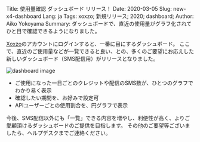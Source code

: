 Title: 使用量確認 ダッシュボード リリース！
Date: 2020-03-05
Slug: new-x4-dashboard
Lang: ja
Tags: xoxzo; 新規リリース; 2020; dashboard;
Author: Aiko Yokoyama
Summary: ダッシュボードで、直近の使用量がグラフ化されてひと目で確認できるようになりました。


[Xoxzo](https://www.xoxzo.com/ja/)のアカウントにログインすると、一番に目にするダッシュボード。
ここで、直近のご使用量などが一覧できると良い、との、多くのご要望にお応えした新しいダッシュボード（SMS配信用）がリリースとなりました。

![dashboard image](/image/dashboard-blog.jpg)

- ご使用になった一日ごとのクレジットや配信のSMS数が、ひとつのグラフでわかり易く表示
- 確認したい期間を、お好みで設定可
- APIユーザーごとの使用割合を、円グラフで表示

今後、SMS配信以外にも「一覧」できる内容を増やし、利便性が高く、よりご愛顧頂けるダッシュボードのご提供を目指します。
その他のご要望等ございましたら、ヘルプデスクまでご連絡ください。

